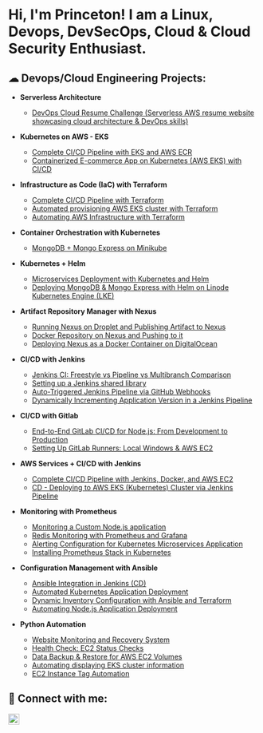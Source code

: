 <h1>Hi, I'm Princeton! I am a Linux, Devops, DevSecOps, Cloud & Cloud Security Enthusiast.</a>

<h2>☁︎ Devops/Cloud Engineering Projects:</h2>

- <b>Serverless Architecture</b>
  - [DevOps Cloud Resume Challenge (Serverless AWS resume website showcasing cloud architecture & DevOps skills)](https://github.com/Princeton45/DevOps-Cloud-Resume-Challenge)
 
- <b>Kubernetes on AWS - EKS</b>
  - [Complete CI/CD Pipeline with EKS and AWS ECR](https://github.com/Princeton45/eks-ecr-complete-pipeline)
  - [Containerized E-commerce App on Kubernetes (AWS EKS) with CI/CD](https://github.com/Princeton45/Kubernetes-Resume-Challenge)
    
- <b>Infrastructure as Code (IaC) with Terraform</b>
  - [Complete CI/CD Pipeline with Terraform](https://github.com/Princeton45/terraform-complete-cicd)
  - [Automated provisioning AWS EKS cluster with Terraform](https://github.com/Princeton45/terraform-aws-eks-cluster)
  - [Automating AWS Infrastructure with Terraform](https://github.com/Princeton45/terraform-aws-infrastructure?tab=readme-ov-file)

- <b>Container Orchestration with Kubernetes</b>
  - [MongoDB + Mongo Express on Minikube](https://github.com/Princeton45/k8s-mongodb-express-local)

- <b>Kubernetes + Helm</b>
  - [Microservices Deployment with Kubernetes and Helm](https://github.com/Princeton45/microservices-helm-deployment1)
  - [Deploying MongoDB & Mongo Express with Helm on Linode Kubernetes Engine (LKE)](https://github.com/Princeton45/kubernetes-mongodb-helm)

- <b>Artifact Repository Manager with Nexus</b>
  - [Running Nexus on Droplet and Publishing Artifact to Nexus](https://github.com/Princeton45/nexus-droplet-setup)
  - [Docker Repository on Nexus and Pushing to it](https://github.com/Princeton45/nexus-docker-repo-setup)
  - [Deploying Nexus as a Docker Container on DigitalOcean](https://github.com/Princeton45/nexus-docker-container)
    
- <b>CI/CD with Jenkins</b>
  - [Jenkins CI: Freestyle vs Pipeline vs Multibranch Comparison](https://github.com/Princeton45/jenkins-multi-pipeline)
  - [Setting up a Jenkins shared library](https://github.com/Princeton45/jenkins-shared-library)
  - [Auto-Triggered Jenkins Pipeline via GitHub Webhooks](https://github.com/Princeton45/jenkins-webhooks-trigger)
  - [Dynamically Incrementing Application Version in a Jenkins Pipeline](https://github.com/Princeton45/jenkins-dynamic-versioning)

- <b>CI/CD with Gitlab</b>
  - [End-to-End GitLab CI/CD for Node.js: From Development to Production](https://github.com/Princeton45/gitlab-ci-nodejs-pipeline)
  - [Setting Up GitLab Runners: Local Windows & AWS EC2](https://github.com/Princeton45/local-aws-runner)

- <b>AWS Services + CI/CD with Jenkins</b>
  - [Complete CI/CD Pipeline with Jenkins, Docker, and AWS EC2](https://github.com/Princeton45/jenkins-docker-ec2-cicd)
  - [CD - Deploying to AWS EKS (Kubernetes) Cluster via Jenkins Pipeline](https://github.com/Princeton45/jenkins-eks-cd-pipeline)
 
- <b>Monitoring with Prometheus</b>
  - [Monitoring a Custom Node.js application](https://github.com/Princeton45/monitor-custom-app)
  - [Redis Monitoring with Prometheus and Grafana](https://github.com/Princeton45/monitor-3rd-party-app)
  - [Alerting Configuration for Kubernetes Microservices Application](https://github.com/Princeton45/config-alerting-prometheus)
  - [Installing Prometheus Stack in Kubernetes](https://github.com/Princeton45/install-prometheus-eks)
  
- <b>Configuration Management with Ansible</b>
  - [Ansible Integration in Jenkins (CD)](https://github.com/Princeton45/ansible-jenkins-integration)
  - [Automated Kubernetes Application Deployment](https://github.com/Princeton45/ansible-kubernetes-deployment)
  - [Dynamic Inventory Configuration with Ansible and Terraform](https://github.com/Princeton45/dynamic-inventory-ec2)
  - [Automating Node.js Application Deployment](https://github.com/Princeton45/nodejs-ansible-deploy)
    
- <b>Python Automation</b>
  - [Website Monitoring and Recovery System](https://github.com/Princeton45/website-monitoring-python)
  - [Health Check: EC2 Status Checks](https://github.com/Princeton45/ec2-health-check)
  - [Data Backup & Restore for AWS EC2 Volumes](https://github.com/Princeton45/data-backup-restore-python)
  - [Automating displaying EKS cluster information](https://github.com/Princeton45/python-eks-monitor)
  - [EC2 Instance Tag Automation](https://github.com/Princeton45/ec2-tag-automation)
  
<h2> 🤳 Connect with me:</h2>

[<img align="left" alt="Princeton Abdulsalam | LinkedIn" width="22px" src="https://cdn.jsdelivr.net/npm/simple-icons@v3/icons/linkedin.svg" />][linkedin]

[linkedin]: https://www.linkedin.com/in/princetona/
